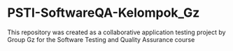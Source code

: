 # PSTI-SoftwareQA-Kelompok_Gz
This repository was created as a collaborative application testing project by Group Gz for the Software Testing and Quality Assurance course
